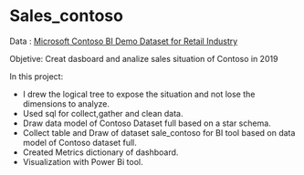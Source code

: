 # Sales_contoso
Data : [Microsoft Contoso BI Demo Dataset for Retail Industry](https://www.microsoft.com/en-us/download/details.aspx?id=18279)

Objetive: Creat dasboard and analize sales situation of Contoso in 2019 

 In this project:
- I drew the logical tree to expose the situation and not lose the dimensions to analyze.
- Used sql for collect,gather and clean data.
- Draw data model of Contoso Dataset full based on a star schema.
- Collect table and Draw of dataset sale_contoso for BI tool based on data model of Contoso dataset full.
- Created Metrics dictionary of dashboard.
- Visualization with Power Bi tool.

